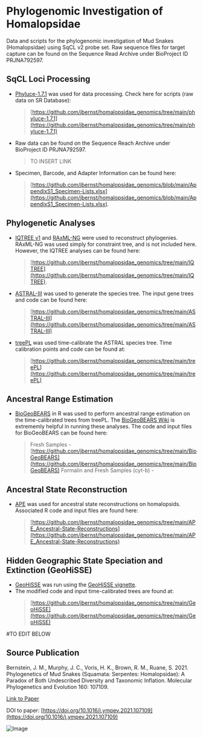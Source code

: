 # Phylogenomic Investigation of Homalopsidae
Data and scripts for the phylogenomic investigation of Mud Snakes (Homalopsidae) using SqCL v2 probe set. 
Raw sequence files for target capture can be found on the Sequence Read Archive under BioProject ID PRJNA792597.




## SqCL Loci Processing
* [Phyluce-1.7.1](https://phyluce.readthedocs.io/en/latest/installation.html) was used for data processing. Check here for scripts (raw data on SR Database):  
  >[https://github.com/jbernst/homalopsidae_genomics/tree/main/phyluce-1.7.1](https://github.com/jbernst/homalopsidae_genomics/tree/main/phyluce-1.7.1)
* Raw data can be found on the Sequence Reach Archive under BioProject ID PRJNA792597.
  >TO INSERT LINK
* Specimen, Barcode, and Adapter Information can be found here:
  >[https://github.com/jbernst/homalopsidae_genomics/blob/main/AppendixS1_Specimen-Lists.xlsx](https://github.com/jbernst/homalopsidae_genomics/blob/main/AppendixS1_Specimen-Lists.xlsx). 

## Phylogenetic Analyses
* [IQTREE v1](http://www.iqtree.org/) and [RAxML-NG](https://github.com/amkozlov/raxml-ng) were used to reconstruct phylogenies. RAxML-NG was used simply for constraint tree, and is not included here. However, the
  IQTREE analyses can be found here: 
  >[https://github.com/jbernst/homalopsidae_genomics/tree/main/IQTREE](https://github.com/jbernst/homalopsidae_genomics/tree/main/IQTREE).  
* [ASTRAL-III](https://github.com/smirarab/ASTRAL) was used to generate the species tree. The input gene trees and code can be found here:  
  >[https://github.com/jbernst/homalopsidae_genomics/tree/main/ASTRAL-III](https://github.com/jbernst/homalopsidae_genomics/tree/main/ASTRAL-III)
* [treePL](https://github.com/blackrim/treePL) was used time-calibrate the ASTRAL species tree. Time calibration points and code can be found at:
  >[https://github.com/jbernst/homalopsidae_genomics/tree/main/treePL](https://github.com/jbernst/homalopsidae_genomics/tree/main/treePL)

## Ancestral Range Estimation
* [BioGeoBEARS](https://github.com/nmatzke/BioGeoBEARS) in R was used to perform ancestral range estimation on the time-calibrated trees from treePL. The [BioGeoBEARS Wiki](http://phylo.wikidot.com/biogeobears)
  is extrememly helpful in running these analyses. The code and input files for BioGeoBEARS can be found here:
  >Fresh Samples - [https://github.com/jbernst/homalopsidae_genomics/tree/main/BioGeoBEARS](https://github.com/jbernst/homalopsidae_genomics/tree/main/BioGeoBEARS)
  >Formalin and Fresh Samples (cyt-b) - 

## Ancestral State Reconstruction
* [APE](https://cran.r-project.org/web/packages/ape/index.html) was used for ancestral state reconstructions on homalopsids. Associated R code and input files are found here:
  >[https://github.com/jbernst/homalopsidae_genomics/tree/main/APE_Ancestral-State-Reconstructions](https://github.com/jbernst/homalopsidae_genomics/tree/main/APE_Ancestral-State-Reconstructions) 

## Hidden Geographic State Speciation and Extinction (GeoHiSSE)
* [GeoHiSSE](https://doi.org/10.1093/sysbio/syw022) was run using the [GeoHiSSE vignette](https://cran.r-project.org/web/packages/hisse/vignettes/GeoHiSSE-vignette.pdf). 
* The modified code and input time-calibrated trees are found at:
  >[https://github.com/jbernst/homalopsidae_genomics/tree/main/GeoHiSSE](https://github.com/jbernst/homalopsidae_genomics/tree/main/GeoHiSSE)

#TO EDIT BELOW

## Source Publication
Bernstein, J. M., Murphy, J. C., Voris, H. K., Brown, R. M., Ruane, S. 2021. Phylogenetics of Mud Snakes (Squamata: Serpentes: 
Homalopsidae): A Paradox of Both Undescribed Diversity and Taxonomic Inflation. Molecular Phylogenetics and Evolution 160: 107109.

[Link to Paper](https://static1.squarespace.com/static/633a1ad2337f6700f6fcf3de/t/6344ec2cba833d7984fec29e/1665461295127/Bernstein-et-al_Homalopsidae_MPE2021.pdf)

DOI to paper: [https://doi.org/10.1016/j.ympev.2021.107109](https://doi.org/10.1016/j.ympev.2021.107109)

![Image](https://ars.els-cdn.com/content/image/1-s2.0-S1055790321000427-ga1_lrg.jpg)
